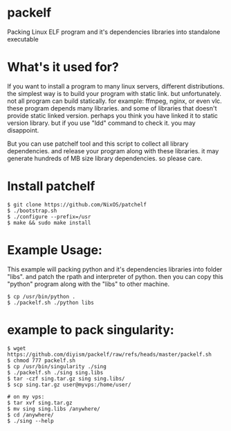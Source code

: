 # packelf
Packing Linux ELF program and it's dependencies libraries into standalone executable

# What's it used for?
If you want to install a program to many linux servers, different distributions.
the simplest way is to build your program with static link. but unfortunately.
not all program can build statically. for example: ffmpeg, nginx, or even vlc.
these program depends many libraries. and some of libraries that doesn't provide
static linked version. perhaps you think you have linked it to static version
library. but if you use "ldd" command to check it. you may disappoint.

But you can use patchelf tool and this script to collect all library dependencies.
and release your program along with these libraries. it may generate hundreds of
MB size library dependencies. so please care.

# Install patchelf
    $ git clone https://github.com/NixOS/patchelf
    $ ./bootstrap.sh
    $ ./configure --prefix=/usr
    $ make && sudo make install


# Example Usage:
This example will packing python and it's dependencies libraries into folder
"libs". and patch the rpath and interpreter of python. then you can copy this
"python" program along with the "libs" to other machine.

    $ cp /usr/bin/python .
    $ ./packelf.sh ./python libs

# example to pack singularity:

    $ wget https://github.com/diyism/packelf/raw/refs/heads/master/packelf.sh
    $ chmod 777 packelf.sh
    $ cp /usr/bin/singularity ./sing
    $ ./packelf.sh ./sing sing.libs
    $ tar -czf sing.tar.gz sing sing.libs/
    $ scp sing.tar.gz user@myvps:/home/user/

    # on my vps:
    $ tar xvf sing.tar.gz
    $ mv sing sing.libs /anywhere/
    $ cd /anywhere/
    $ ./sing --help
